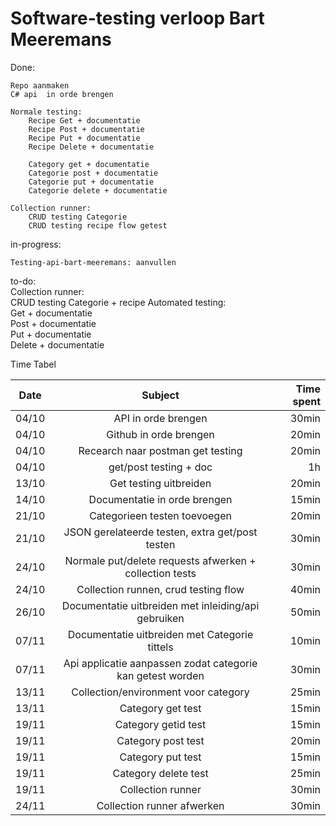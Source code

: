 # Software-testing verloop Bart Meeremans 


Done: 
 	
	Repo aanmaken 
	C# api  in orde brengen

	Normale testing: 
        Recipe Get + documentatie 
        Recipe Post + documentatie
        Recipe Put + documentatie
        Recipe Delete + documentatie
        
        Category get + documentatie
        Categorie post + documentatie 
        Categorie put + documentatie 
        Categorie delete + documentatie 

    Collection runner:
        CRUD testing Categorie 
        CRUD testing recipe flow getest

in-progress:  

	Testing-api-bart-meeremans: aanvullen

to-do:     
    Collection runner:        
        CRUD testing Categorie + recipe
    Automated testing:    
        Get + documentatie  
        Post + documentatie  
        Put + documentatie  
        Delete + documentatie  
    


Time Tabel

| Date          | Subject       | Time spent  |
| ------------- |:-------------:| -----------:|
| 04/10 | API in orde brengen | 30min       |
| 04/10 | Github in orde brengen | 20min       |
| 04/10 | Recearch naar postman get testing      |   20min       |
| 04/10 | get/post testing + doc      |   1h       |
| 13/10 | Get testing uitbreiden      |    20min       |
| 14/10 | Documentatie in orde brengen      |    15min       |
| 21/10 | Categorieen testen toevoegen      |    20min       |
| 21/10 | JSON gerelateerde testen, extra get/post testen      |    30min       |
| 24/10 | Normale put/delete requests afwerken + collection tests      |    30min       |
| 24/10 | Collection runnen, crud testing flow     |    40min       |
| 26/10 | Documentatie uitbreiden met inleiding/api gebruiken   |    50min       |
| 07/11 | Documentatie uitbreiden met Categorie tittels   |    10min       |
| 07/11 | Api applicatie aanpassen zodat categorie kan getest worden   |    30min       |
| 13/11 | Collection/environment voor category   |    25min       |
| 13/11 | Category get test  |    15min       |
| 19/11 | Category getid test  |    15min       |
| 19/11 | Category post test  |    20min       |
| 19/11 | Category put test  |    15min       |
| 19/11 | Category delete test  |    25min       |
| 19/11 | Collection runner  |    30min       |
| 24/11 | Collection runner afwerken |    30min       |